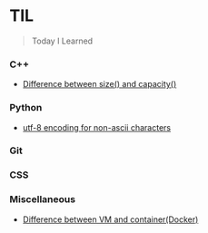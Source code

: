 # TIL

> Today I Learned

### C++

* [Difference between size() and capacity()](C++/difference-between-size-and-capacity.md)

### Python

* [utf-8 encoding for non-ascii characters](Python/utf-8-encoding-for-non-ascii-characters.md)




### Git




### CSS



### Miscellaneous

* [Difference between VM and container(Docker)](Miscellaneous/difference-between-vm-and-container.md)

